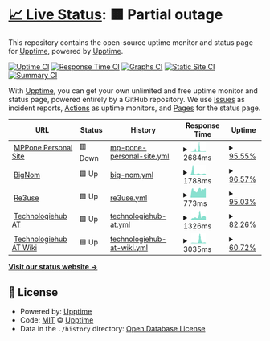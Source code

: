 # [📈 Live Status](https://up.mpp.one): <!--live status--> **🟧 Partial outage**

This repository contains the open-source uptime monitor and status page for [Upptime](https://upptime.js.org), powered by [Upptime](https://github.com/upptime/upptime).

[![Uptime CI](https://github.com/MPPexcellent/upptime/workflows/Uptime%20CI/badge.svg)](https://github.com/MPPexcellent/upptime/actions?query=workflow%3A%22Uptime+CI%22)
[![Response Time CI](https://github.com/MPPexcellent/upptime/workflows/Response%20Time%20CI/badge.svg)](https://github.com/MPPexcellent/upptime/actions?query=workflow%3A%22Response+Time+CI%22)
[![Graphs CI](https://github.com/MPPexcellent/upptime/workflows/Graphs%20CI/badge.svg)](https://github.com/MPPexcellent/upptime/actions?query=workflow%3A%22Graphs+CI%22)
[![Static Site CI](https://github.com/MPPexcellent/upptime/workflows/Static%20Site%20CI/badge.svg)](https://github.com/MPPexcellent/upptime/actions?query=workflow%3A%22Static+Site+CI%22)
[![Summary CI](https://github.com/MPPexcellent/upptime/workflows/Summary%20CI/badge.svg)](https://github.com/MPPexcellent/upptime/actions?query=workflow%3A%22Summary+CI%22)

With [Upptime](https://upptime.js.org), you can get your own unlimited and free uptime monitor and status page, powered entirely by a GitHub repository. We use [Issues](https://github.com/upptime/upptime/issues) as incident reports, [Actions](https://github.com/MPPexcellent/upptime/actions) as uptime monitors, and [Pages](https://up.mpp.one) for the status page.

<!--start: status pages-->
<!-- This summary is generated by Upptime (https://github.com/upptime/upptime) -->
<!-- Do not edit this manually, your changes will be overwritten -->
<!-- prettier-ignore -->
| URL | Status | History | Response Time | Uptime |
| --- | ------ | ------- | ------------- | ------ |
| <img alt="" src="https://icons.duckduckgo.com/ip3/mpp.one.ico" height="13"> [MPPone Personal Site](https://mpp.one) | 🟥 Down | [mp-pone-personal-site.yml](https://github.com/MPPexcellent/upptime/commits/HEAD/history/mp-pone-personal-site.yml) | <details><summary><img alt="Response time graph" src="./graphs/mp-pone-personal-site/response-time-week.png" height="20"> 2684ms</summary><br><a href="https://up.mpp.one/history/mp-pone-personal-site"><img alt="Response time 2684" src="https://img.shields.io/endpoint?url=https%3A%2F%2Fraw.githubusercontent.com%2FMPPexcellent%2Fupptime%2FHEAD%2Fapi%2Fmp-pone-personal-site%2Fresponse-time.json"></a><br><a href="https://up.mpp.one/history/mp-pone-personal-site"><img alt="24-hour response time 999" src="https://img.shields.io/endpoint?url=https%3A%2F%2Fraw.githubusercontent.com%2FMPPexcellent%2Fupptime%2FHEAD%2Fapi%2Fmp-pone-personal-site%2Fresponse-time-day.json"></a><br><a href="https://up.mpp.one/history/mp-pone-personal-site"><img alt="7-day response time 2684" src="https://img.shields.io/endpoint?url=https%3A%2F%2Fraw.githubusercontent.com%2FMPPexcellent%2Fupptime%2FHEAD%2Fapi%2Fmp-pone-personal-site%2Fresponse-time-week.json"></a><br><a href="https://up.mpp.one/history/mp-pone-personal-site"><img alt="30-day response time 2684" src="https://img.shields.io/endpoint?url=https%3A%2F%2Fraw.githubusercontent.com%2FMPPexcellent%2Fupptime%2FHEAD%2Fapi%2Fmp-pone-personal-site%2Fresponse-time-month.json"></a><br><a href="https://up.mpp.one/history/mp-pone-personal-site"><img alt="1-year response time 2684" src="https://img.shields.io/endpoint?url=https%3A%2F%2Fraw.githubusercontent.com%2FMPPexcellent%2Fupptime%2FHEAD%2Fapi%2Fmp-pone-personal-site%2Fresponse-time-year.json"></a></details> | <details><summary><a href="https://up.mpp.one/history/mp-pone-personal-site">95.55%</a></summary><a href="https://up.mpp.one/history/mp-pone-personal-site"><img alt="All-time uptime 95.55%" src="https://img.shields.io/endpoint?url=https%3A%2F%2Fraw.githubusercontent.com%2FMPPexcellent%2Fupptime%2FHEAD%2Fapi%2Fmp-pone-personal-site%2Fuptime.json"></a><br><a href="https://up.mpp.one/history/mp-pone-personal-site"><img alt="24-hour uptime 98.52%" src="https://img.shields.io/endpoint?url=https%3A%2F%2Fraw.githubusercontent.com%2FMPPexcellent%2Fupptime%2FHEAD%2Fapi%2Fmp-pone-personal-site%2Fuptime-day.json"></a><br><a href="https://up.mpp.one/history/mp-pone-personal-site"><img alt="7-day uptime 95.55%" src="https://img.shields.io/endpoint?url=https%3A%2F%2Fraw.githubusercontent.com%2FMPPexcellent%2Fupptime%2FHEAD%2Fapi%2Fmp-pone-personal-site%2Fuptime-week.json"></a><br><a href="https://up.mpp.one/history/mp-pone-personal-site"><img alt="30-day uptime 95.55%" src="https://img.shields.io/endpoint?url=https%3A%2F%2Fraw.githubusercontent.com%2FMPPexcellent%2Fupptime%2FHEAD%2Fapi%2Fmp-pone-personal-site%2Fuptime-month.json"></a><br><a href="https://up.mpp.one/history/mp-pone-personal-site"><img alt="1-year uptime 95.55%" src="https://img.shields.io/endpoint?url=https%3A%2F%2Fraw.githubusercontent.com%2FMPPexcellent%2Fupptime%2FHEAD%2Fapi%2Fmp-pone-personal-site%2Fuptime-year.json"></a></details>
| <img alt="" src="https://icons.duckduckgo.com/ip3/bignom.mpp.one.ico" height="13"> [BigNom](https://bignom.mpp.one) | 🟩 Up | [big-nom.yml](https://github.com/MPPexcellent/upptime/commits/HEAD/history/big-nom.yml) | <details><summary><img alt="Response time graph" src="./graphs/big-nom/response-time-week.png" height="20"> 1788ms</summary><br><a href="https://up.mpp.one/history/big-nom"><img alt="Response time 1788" src="https://img.shields.io/endpoint?url=https%3A%2F%2Fraw.githubusercontent.com%2FMPPexcellent%2Fupptime%2FHEAD%2Fapi%2Fbig-nom%2Fresponse-time.json"></a><br><a href="https://up.mpp.one/history/big-nom"><img alt="24-hour response time 894" src="https://img.shields.io/endpoint?url=https%3A%2F%2Fraw.githubusercontent.com%2FMPPexcellent%2Fupptime%2FHEAD%2Fapi%2Fbig-nom%2Fresponse-time-day.json"></a><br><a href="https://up.mpp.one/history/big-nom"><img alt="7-day response time 1788" src="https://img.shields.io/endpoint?url=https%3A%2F%2Fraw.githubusercontent.com%2FMPPexcellent%2Fupptime%2FHEAD%2Fapi%2Fbig-nom%2Fresponse-time-week.json"></a><br><a href="https://up.mpp.one/history/big-nom"><img alt="30-day response time 1788" src="https://img.shields.io/endpoint?url=https%3A%2F%2Fraw.githubusercontent.com%2FMPPexcellent%2Fupptime%2FHEAD%2Fapi%2Fbig-nom%2Fresponse-time-month.json"></a><br><a href="https://up.mpp.one/history/big-nom"><img alt="1-year response time 1788" src="https://img.shields.io/endpoint?url=https%3A%2F%2Fraw.githubusercontent.com%2FMPPexcellent%2Fupptime%2FHEAD%2Fapi%2Fbig-nom%2Fresponse-time-year.json"></a></details> | <details><summary><a href="https://up.mpp.one/history/big-nom">96.57%</a></summary><a href="https://up.mpp.one/history/big-nom"><img alt="All-time uptime 96.57%" src="https://img.shields.io/endpoint?url=https%3A%2F%2Fraw.githubusercontent.com%2FMPPexcellent%2Fupptime%2FHEAD%2Fapi%2Fbig-nom%2Fuptime.json"></a><br><a href="https://up.mpp.one/history/big-nom"><img alt="24-hour uptime 98.56%" src="https://img.shields.io/endpoint?url=https%3A%2F%2Fraw.githubusercontent.com%2FMPPexcellent%2Fupptime%2FHEAD%2Fapi%2Fbig-nom%2Fuptime-day.json"></a><br><a href="https://up.mpp.one/history/big-nom"><img alt="7-day uptime 96.57%" src="https://img.shields.io/endpoint?url=https%3A%2F%2Fraw.githubusercontent.com%2FMPPexcellent%2Fupptime%2FHEAD%2Fapi%2Fbig-nom%2Fuptime-week.json"></a><br><a href="https://up.mpp.one/history/big-nom"><img alt="30-day uptime 96.57%" src="https://img.shields.io/endpoint?url=https%3A%2F%2Fraw.githubusercontent.com%2FMPPexcellent%2Fupptime%2FHEAD%2Fapi%2Fbig-nom%2Fuptime-month.json"></a><br><a href="https://up.mpp.one/history/big-nom"><img alt="1-year uptime 96.57%" src="https://img.shields.io/endpoint?url=https%3A%2F%2Fraw.githubusercontent.com%2FMPPexcellent%2Fupptime%2FHEAD%2Fapi%2Fbig-nom%2Fuptime-year.json"></a></details>
| <img alt="" src="https://icons.duckduckgo.com/ip3/re3use.at.ico" height="13"> [Re3use](https://re3use.at) | 🟩 Up | [re3use.yml](https://github.com/MPPexcellent/upptime/commits/HEAD/history/re3use.yml) | <details><summary><img alt="Response time graph" src="./graphs/re3use/response-time-week.png" height="20"> 773ms</summary><br><a href="https://up.mpp.one/history/re3use"><img alt="Response time 773" src="https://img.shields.io/endpoint?url=https%3A%2F%2Fraw.githubusercontent.com%2FMPPexcellent%2Fupptime%2FHEAD%2Fapi%2Fre3use%2Fresponse-time.json"></a><br><a href="https://up.mpp.one/history/re3use"><img alt="24-hour response time 887" src="https://img.shields.io/endpoint?url=https%3A%2F%2Fraw.githubusercontent.com%2FMPPexcellent%2Fupptime%2FHEAD%2Fapi%2Fre3use%2Fresponse-time-day.json"></a><br><a href="https://up.mpp.one/history/re3use"><img alt="7-day response time 773" src="https://img.shields.io/endpoint?url=https%3A%2F%2Fraw.githubusercontent.com%2FMPPexcellent%2Fupptime%2FHEAD%2Fapi%2Fre3use%2Fresponse-time-week.json"></a><br><a href="https://up.mpp.one/history/re3use"><img alt="30-day response time 773" src="https://img.shields.io/endpoint?url=https%3A%2F%2Fraw.githubusercontent.com%2FMPPexcellent%2Fupptime%2FHEAD%2Fapi%2Fre3use%2Fresponse-time-month.json"></a><br><a href="https://up.mpp.one/history/re3use"><img alt="1-year response time 773" src="https://img.shields.io/endpoint?url=https%3A%2F%2Fraw.githubusercontent.com%2FMPPexcellent%2Fupptime%2FHEAD%2Fapi%2Fre3use%2Fresponse-time-year.json"></a></details> | <details><summary><a href="https://up.mpp.one/history/re3use">95.03%</a></summary><a href="https://up.mpp.one/history/re3use"><img alt="All-time uptime 95.03%" src="https://img.shields.io/endpoint?url=https%3A%2F%2Fraw.githubusercontent.com%2FMPPexcellent%2Fupptime%2FHEAD%2Fapi%2Fre3use%2Fuptime.json"></a><br><a href="https://up.mpp.one/history/re3use"><img alt="24-hour uptime 98.59%" src="https://img.shields.io/endpoint?url=https%3A%2F%2Fraw.githubusercontent.com%2FMPPexcellent%2Fupptime%2FHEAD%2Fapi%2Fre3use%2Fuptime-day.json"></a><br><a href="https://up.mpp.one/history/re3use"><img alt="7-day uptime 95.03%" src="https://img.shields.io/endpoint?url=https%3A%2F%2Fraw.githubusercontent.com%2FMPPexcellent%2Fupptime%2FHEAD%2Fapi%2Fre3use%2Fuptime-week.json"></a><br><a href="https://up.mpp.one/history/re3use"><img alt="30-day uptime 95.03%" src="https://img.shields.io/endpoint?url=https%3A%2F%2Fraw.githubusercontent.com%2FMPPexcellent%2Fupptime%2FHEAD%2Fapi%2Fre3use%2Fuptime-month.json"></a><br><a href="https://up.mpp.one/history/re3use"><img alt="1-year uptime 95.03%" src="https://img.shields.io/endpoint?url=https%3A%2F%2Fraw.githubusercontent.com%2FMPPexcellent%2Fupptime%2FHEAD%2Fapi%2Fre3use%2Fuptime-year.json"></a></details>
| <img alt="" src="https://icons.duckduckgo.com/ip3/www.technologiehub.at.ico" height="13"> [Technologiehub AT](https://www.technologiehub.at) | 🟩 Up | [technologiehub-at.yml](https://github.com/MPPexcellent/upptime/commits/HEAD/history/technologiehub-at.yml) | <details><summary><img alt="Response time graph" src="./graphs/technologiehub-at/response-time-week.png" height="20"> 1326ms</summary><br><a href="https://up.mpp.one/history/technologiehub-at"><img alt="Response time 1326" src="https://img.shields.io/endpoint?url=https%3A%2F%2Fraw.githubusercontent.com%2FMPPexcellent%2Fupptime%2FHEAD%2Fapi%2Ftechnologiehub-at%2Fresponse-time.json"></a><br><a href="https://up.mpp.one/history/technologiehub-at"><img alt="24-hour response time 1156" src="https://img.shields.io/endpoint?url=https%3A%2F%2Fraw.githubusercontent.com%2FMPPexcellent%2Fupptime%2FHEAD%2Fapi%2Ftechnologiehub-at%2Fresponse-time-day.json"></a><br><a href="https://up.mpp.one/history/technologiehub-at"><img alt="7-day response time 1326" src="https://img.shields.io/endpoint?url=https%3A%2F%2Fraw.githubusercontent.com%2FMPPexcellent%2Fupptime%2FHEAD%2Fapi%2Ftechnologiehub-at%2Fresponse-time-week.json"></a><br><a href="https://up.mpp.one/history/technologiehub-at"><img alt="30-day response time 1326" src="https://img.shields.io/endpoint?url=https%3A%2F%2Fraw.githubusercontent.com%2FMPPexcellent%2Fupptime%2FHEAD%2Fapi%2Ftechnologiehub-at%2Fresponse-time-month.json"></a><br><a href="https://up.mpp.one/history/technologiehub-at"><img alt="1-year response time 1326" src="https://img.shields.io/endpoint?url=https%3A%2F%2Fraw.githubusercontent.com%2FMPPexcellent%2Fupptime%2FHEAD%2Fapi%2Ftechnologiehub-at%2Fresponse-time-year.json"></a></details> | <details><summary><a href="https://up.mpp.one/history/technologiehub-at">82.26%</a></summary><a href="https://up.mpp.one/history/technologiehub-at"><img alt="All-time uptime 82.26%" src="https://img.shields.io/endpoint?url=https%3A%2F%2Fraw.githubusercontent.com%2FMPPexcellent%2Fupptime%2FHEAD%2Fapi%2Ftechnologiehub-at%2Fuptime.json"></a><br><a href="https://up.mpp.one/history/technologiehub-at"><img alt="24-hour uptime 100.00%" src="https://img.shields.io/endpoint?url=https%3A%2F%2Fraw.githubusercontent.com%2FMPPexcellent%2Fupptime%2FHEAD%2Fapi%2Ftechnologiehub-at%2Fuptime-day.json"></a><br><a href="https://up.mpp.one/history/technologiehub-at"><img alt="7-day uptime 82.26%" src="https://img.shields.io/endpoint?url=https%3A%2F%2Fraw.githubusercontent.com%2FMPPexcellent%2Fupptime%2FHEAD%2Fapi%2Ftechnologiehub-at%2Fuptime-week.json"></a><br><a href="https://up.mpp.one/history/technologiehub-at"><img alt="30-day uptime 82.26%" src="https://img.shields.io/endpoint?url=https%3A%2F%2Fraw.githubusercontent.com%2FMPPexcellent%2Fupptime%2FHEAD%2Fapi%2Ftechnologiehub-at%2Fuptime-month.json"></a><br><a href="https://up.mpp.one/history/technologiehub-at"><img alt="1-year uptime 82.26%" src="https://img.shields.io/endpoint?url=https%3A%2F%2Fraw.githubusercontent.com%2FMPPexcellent%2Fupptime%2FHEAD%2Fapi%2Ftechnologiehub-at%2Fuptime-year.json"></a></details>
| <img alt="" src="https://icons.duckduckgo.com/ip3/wiki.technologiehub.at.ico" height="13"> [Technologiehub AT Wiki](https://wiki.technologiehub.at) | 🟩 Up | [technologiehub-at-wiki.yml](https://github.com/MPPexcellent/upptime/commits/HEAD/history/technologiehub-at-wiki.yml) | <details><summary><img alt="Response time graph" src="./graphs/technologiehub-at-wiki/response-time-week.png" height="20"> 3035ms</summary><br><a href="https://up.mpp.one/history/technologiehub-at-wiki"><img alt="Response time 3035" src="https://img.shields.io/endpoint?url=https%3A%2F%2Fraw.githubusercontent.com%2FMPPexcellent%2Fupptime%2FHEAD%2Fapi%2Ftechnologiehub-at-wiki%2Fresponse-time.json"></a><br><a href="https://up.mpp.one/history/technologiehub-at-wiki"><img alt="24-hour response time 945" src="https://img.shields.io/endpoint?url=https%3A%2F%2Fraw.githubusercontent.com%2FMPPexcellent%2Fupptime%2FHEAD%2Fapi%2Ftechnologiehub-at-wiki%2Fresponse-time-day.json"></a><br><a href="https://up.mpp.one/history/technologiehub-at-wiki"><img alt="7-day response time 3035" src="https://img.shields.io/endpoint?url=https%3A%2F%2Fraw.githubusercontent.com%2FMPPexcellent%2Fupptime%2FHEAD%2Fapi%2Ftechnologiehub-at-wiki%2Fresponse-time-week.json"></a><br><a href="https://up.mpp.one/history/technologiehub-at-wiki"><img alt="30-day response time 3035" src="https://img.shields.io/endpoint?url=https%3A%2F%2Fraw.githubusercontent.com%2FMPPexcellent%2Fupptime%2FHEAD%2Fapi%2Ftechnologiehub-at-wiki%2Fresponse-time-month.json"></a><br><a href="https://up.mpp.one/history/technologiehub-at-wiki"><img alt="1-year response time 3035" src="https://img.shields.io/endpoint?url=https%3A%2F%2Fraw.githubusercontent.com%2FMPPexcellent%2Fupptime%2FHEAD%2Fapi%2Ftechnologiehub-at-wiki%2Fresponse-time-year.json"></a></details> | <details><summary><a href="https://up.mpp.one/history/technologiehub-at-wiki">60.72%</a></summary><a href="https://up.mpp.one/history/technologiehub-at-wiki"><img alt="All-time uptime 60.72%" src="https://img.shields.io/endpoint?url=https%3A%2F%2Fraw.githubusercontent.com%2FMPPexcellent%2Fupptime%2FHEAD%2Fapi%2Ftechnologiehub-at-wiki%2Fuptime.json"></a><br><a href="https://up.mpp.one/history/technologiehub-at-wiki"><img alt="24-hour uptime 100.00%" src="https://img.shields.io/endpoint?url=https%3A%2F%2Fraw.githubusercontent.com%2FMPPexcellent%2Fupptime%2FHEAD%2Fapi%2Ftechnologiehub-at-wiki%2Fuptime-day.json"></a><br><a href="https://up.mpp.one/history/technologiehub-at-wiki"><img alt="7-day uptime 60.72%" src="https://img.shields.io/endpoint?url=https%3A%2F%2Fraw.githubusercontent.com%2FMPPexcellent%2Fupptime%2FHEAD%2Fapi%2Ftechnologiehub-at-wiki%2Fuptime-week.json"></a><br><a href="https://up.mpp.one/history/technologiehub-at-wiki"><img alt="30-day uptime 60.72%" src="https://img.shields.io/endpoint?url=https%3A%2F%2Fraw.githubusercontent.com%2FMPPexcellent%2Fupptime%2FHEAD%2Fapi%2Ftechnologiehub-at-wiki%2Fuptime-month.json"></a><br><a href="https://up.mpp.one/history/technologiehub-at-wiki"><img alt="1-year uptime 60.72%" src="https://img.shields.io/endpoint?url=https%3A%2F%2Fraw.githubusercontent.com%2FMPPexcellent%2Fupptime%2FHEAD%2Fapi%2Ftechnologiehub-at-wiki%2Fuptime-year.json"></a></details>

<!--end: status pages-->

[**Visit our status website →**](https://up.mpp.one)

## 📄 License

- Powered by: [Upptime](https://github.com/upptime/upptime)
- Code: [MIT](./LICENSE) © [Upptime](https://upptime.js.org)
- Data in the `./history` directory: [Open Database License](https://opendatacommons.org/licenses/odbl/1-0/)
